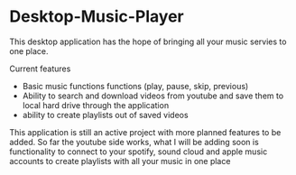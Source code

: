 # Desktop-Music-Player

This desktop application has the hope of bringing all your music servies to one place. 

Current features
- Basic music functions functions (play, pause, skip, previous)
- Ability to search and download videos from youtube and save them to local hard drive through the application
- ability to create playlists out of saved videos

This application is still an active project with more planned features to be added. So far the youtube side works, what I will be adding 
soon is functionality to connect to your spotify, sound cloud and apple music accounts to create playlists with all your music in one 
place

